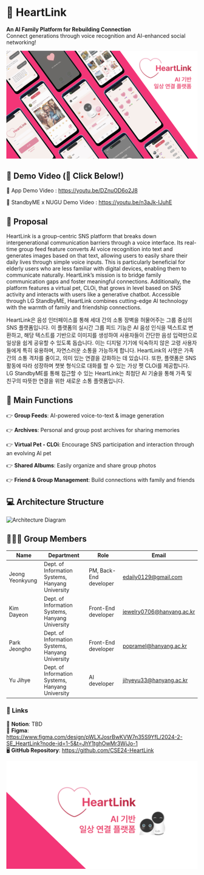 # 💖 HeartLink
**An AI Family Platform for Rebuilding Connection**  
Connect generations through voice recognition and AI-enhanced social networking!

![Title](../title.png)
  
  
## 🎥 Demo Video (🔗 Click Below!)
🔗 App Demo Video : https://youtu.be/DZnuOD6o2J8

🔗 StandbyME x NUGU Demo Video : https://youtu.be/n3aJk-IJuhE
  
## 📌 Proposal
HeartLink is a group-centric SNS platform that breaks down intergenerational communication barriers through a voice interface. Its real-time group feed feature converts AI voice recognition into text and generates images based on that text, allowing users to easily share their daily lives through simple voice inputs. This is particularly beneficial for elderly users who are less familiar with digital devices, enabling them to communicate naturally. HeartLink’s mission is to bridge family communication gaps and foster meaningful connections. Additionally, the platform features a virtual pet, CLOi, that grows in level based on SNS activity and interacts with users like a generative chatbot. Accessible through LG StandbyME, HeartLink combines cutting-edge AI technology with the warmth of family and friendship connections.
  
HeartLink은 음성 인터페이스를 통해 세대 간의 소통 장벽을 허물어주는 그룹 중심의 SNS 플랫폼입니다. 이 플랫폼의 실시간 그룹 피드 기능은 AI 음성 인식을 텍스트로 변환하고, 해당 텍스트를 기반으로 이미지를 생성하여 사용자들이 간단한 음성 입력만으로 일상을 쉽게 공유할 수 있도록 돕습니다. 이는 디지털 기기에 익숙하지 않은 고령 사용자들에게 특히 유용하며, 자연스러운 소통을 가능하게 합니다. HeartLink의 사명은 가족 간의 소통 격차를 줄이고, 의미 있는 연결을 강화하는 데 있습니다. 또한, 플랫폼은 SNS 활동에 따라 성장하며 챗봇 형식으로 대화를 할 수 있는 가상 펫 CLOi를 제공합니다. LG StandbyME를 통해 접근할 수 있는 HeartLink는 최첨단 AI 기술을 통해 가족 및 친구의 따뜻한 연결을 위한 새로운 소통 플랫폼입니다.
     
## 🌟 Main Functions
👉 **Group Feeds**: AI-powered voice-to-text & image generation  
  
👉 **Archives**: Personal and group post archives for sharing memories  
  
👉 **Virtual Pet - CLOi**: Encourage SNS participation and interaction through an evolving AI pet  
  
👉 **Shared Albums**: Easily organize and share group photos  
  
👉 **Friend & Group Management**: Build connections with family and friends
  
   
## 💻 Architecture Structure
![Architecture Diagram](../archi.png)
   
## 🙋🏻‍♂️ Group Members
| Name            | Department                                | Role                   | Email                       |
|------------------|------------------------------------------|--------------------------|-----------------------------|
| Jeong Yeonkyung | Dept. of Information Systems, Hanyang University | PM, Back-End developer| edaily0129@gmail.com        |
| Kim Dayeon       | Dept. of Information Systems, Hanyang University | Front-End developer | jewelry0706@hanyang.ac.kr   |
| Park Jeongho     | Dept. of Information Systems, Hanyang University | Front-End developer | popramel@hanyang.ac.kr      |
| Yu Jihye         | Dept. of Information Systems, Hanyang University | AI developer | jihyeyu33@hanyang.ac.kr     |
    
### 🔗 Links
🔗 **Notion**: TBD  
🎨 **Figma**: https://www.figma.com/design/pWLXJosrBwKVW7n35S9YfL/2024-2-SE_HeartLink?node-id=1-5&t=JhY1tghOwMr3WjJo-1  
🖥️ **GitHub Repository**: https://github.com/CSE24-HeartLink

![Bye-bye](../greet.png)
